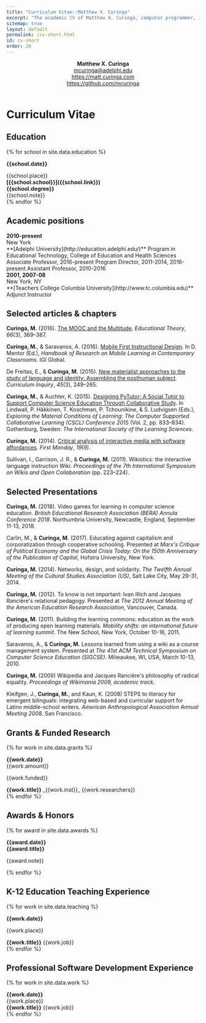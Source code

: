 ```yaml
---
title: "Curriculum Vitae::Matthew X. Curinga"
excerpt: "The academic CV of Matthew X. Curinga, computer programmer, instructional designer, and software studies researcher."
sitemap: true
layout: default
permalink: /cv-short.html
id: cv-short
order: 20
---
```



<header id="" class="text-right" markdown="0">
<div class="text-right">
<strong>Matthew X. Curinga</strong>
</div>
<div class="contact text-right text-muted">
  <a href="mailto:mcuringa@adelphi.edu" class="text-muted">mcuringa@adelphi.edu</a><br>
  <a href="https://matt.curinga.com" title="go to the personal website of matt curinga" class="text-muted">https://matt.curinga.com</a><br>
  <a href="https://github.com/mcuringa" title="github repos" class="text-muted">https://github.com/mcuringa</a><br>
</div>
</header>
<h1 class="text-center">Curriculum Vitae</h1>

Education
---------

{% for school in site.data.education %}
<div class="row" markdown="0">
<div class="col-3 text-right">

<strong>{{school.date}}</strong>
<div class="text-muted">{{school.place}}</div>
</div>
<div class="col" markdown="1">
<strong markdown="1">[{{school.school}}]({{school.link}})</strong><br>
<strong>{{school.degree}}</strong><br>{{school.note}}
</div>
</div>
{% endfor %}



Academic positions
------------------
<div class="row" markdown="0">
  <div class="col-3 text-right">
    <strong>2010-present</strong>
    <div class="text-muted">New York</div>
  </div>
<div class="col" markdown="1">
**[Adelphi University](http://education.adelphi.edu/)**  
Program in Educational Technology, College of Education and Health Sciences
Associate Professor, 2016-present  
Program Director, 2011-2014, 2016-present  
Assistant Professor, 2010-2016  
</div>
</div>

<div class="row" markdown="0">
  <div class="col-3 text-right">
    <strong>2001, 2007-08</strong>
    <div class="text-muted">New York, NY</div>
  </div>
<div class="col" markdown="1">
**[Teachers College Columbia University](http://www.tc.columbia.edu)**  
Adjunct Instructor
</div>
</div>


<div class="ref" markdown="1">

Selected articles & chapters
----------------------------

**Curinga, M.** (2016). [The MOOC and the Multitude](http://dx.doi.org/10.1111/edth.12171). _Educational Theory_, _66_(3), 369–387.

**Curinga, M.**, & Saravanos, A. (2016). [Mobile First Instructional Design](https://amzn.com/1522502513). In D. Mentor (Ed.), _Handbook of Research on Mobile Learning in Contemporary Classrooms_. IGI Global.

De Freitas, E., & **Curinga, M.** (2015). [New materialist approaches to the study of language and identity: Assembling the posthuman subject](http://doi.org/10.1080/03626784.2015.1031059). _Curriculum Inquiry_, _45_(3), 249–265.

**Curinga, M.**, & Auchter, K. (2015). [Designing PyTutor: A Social Tutor to Support Computer Science Education Through Collaborative Study](https://www.isls.org/cscl2015/papers/CSCL2015ProceedingsVolume2.pdf). In Lindwall, P. Häkkinen, T. Koschman, P. Tchounikine, & S. Ludvigsen (Eds.), _Exploring the Material Conditions of Learning: The Computer Supported Collaborative Learning (CSCL) Conference 2015_ (Vol. 2, pp. 833–834). Gothenburg, Sweden: _The International Society of the Learning Sciences_.

**Curinga, M.** (2014). [Critical analysis of interactive media with software affordances](http://firstmonday.org/ojs/index.php/fm/article/view/4757). _First Monday_, _19_(9).

Sullivan, I., Garrison, J. R., & **Curinga, M.** (2011). Wikiotics: the interactive language instruction Wiki. _Proceedings of the 7th International Symposium on Wikis and Open Collaboration_ (pp. 223–224).


Selected Presentations
------------------------------------------
**Curinga, M.** (2018). Video games for learning in computer science education. _British Educational Research Association (BERA) Annula Conference 2018_. Northumbria University, Newcastle, England, September 11-13, 2018.

Carlin, M., & **Curinga, M.** (2017). Educating against capitalism and corporatization through cooperative schooling. Presented at _Marx's Critique of Political Economy and the Global Crisis Today: On the 150th Anniversary of the Publication of Capital_, Hofstra University, New York.

**Curinga, M.** (2014). Networks, design, and solidarity. _The Twelfth Annual Meeting of the Cultural Studies Association (US)_, Salt Lake City, May 29-31, 2014.

**Curinga, M.** (2012). To know is not important: Ivan Illich and Jacques Rancière's relational pedagogy. Presented at _The 2012 Annual Meeting of the American Education Research Association_, Vancouver, Canada.

**Curinga, M.** (2011). Building the learning commons: education as the work of producing open learning materials. _Mobility shifts: an international future of learning summit_. The New School, New York, October 10-16, 2011.

Saravanos, A., & **Curinga, M.** Lessons learned from using a wiki as a course management system. Presented at _The 41st ACM Technical Symposium on Computer Science Education (SIGCSE)_. Milwaukee, WI, USA, March 10-13, 2010.

**Curinga, M.** (2009) Wikipedia and Jacques Rancière's philosophy of radical equality. _Proceedings of Wikimania 2009, academic track_.

Kleifgen, J., **Curinga, M.**, and Kaun, K. (2008) STEPS to literacy for emergent bilinguals: integrating web-based and curricular support for Latino middle-school writers. _American Anthropological Association Annual Meeting 2008_. San Francisco.

</div>

Grants & Funded Research
-------------------------------

{% for work in site.data.grants %}
<div class="row" markdown="0">
<div class="col-3 text-right">
<strong>{{work.date}}</strong>
<div class="text-muted">{{work.amount}}<p>{{work.funded}}</p></div>
</div>
<div class="col" markdown="1">
<strong>{{work.title}}</strong>  
_{{work.inst}}_  
{{work.researchers}}
</div>
</div>
{% endfor %}

Awards & Honors
---------------

{% for award in site.data.awards %}
<div class="row" markdown="0">
  <div class="col-3 text-right">
    <strong>{{award.date}}</strong>
  </div>
  <div class="col">
    <strong markdown="1">{{award.title}}</strong>
    <p class="text-muted">{{award.note}}</p>
  </div>
</div>
{% endfor %}

K-12 Education Teaching Experience
------------------------------------
{% for work in site.data.teaching %}
<div class="row" markdown="0">
<div class="col-3 text-right">
<strong>{{work.date}}</strong>
<p class="text-muted">{{work.place}}</p>
</div>
<div class="col" markdown="1">
<strong>{{work.title}}</strong>  
{{work.job}}  
</div>
</div>
{% endfor %}

Professional Software Development Experience
--------------------------------------------
{% for work in site.data.work %}
<div class="row" markdown="0">
<div class="col-3 text-right">
<strong>{{work.date}}</strong>
<div class="text-muted">{{work.place}}</div>
</div>
<div class="col" markdown="1">
<strong>{{work.title}}</strong>  
{{work.job}}  
</div>
</div>
{% endfor %}
